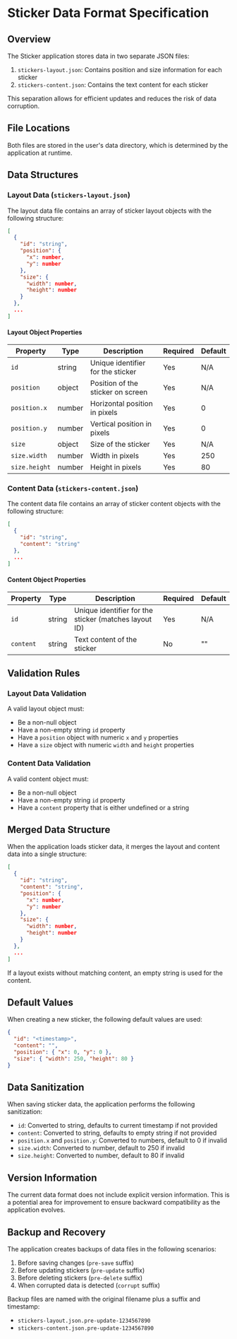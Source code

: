 # Sticker Data Format Specification

## Overview

The Sticker application stores data in two separate JSON files:

1. `stickers-layout.json`: Contains position and size information for each sticker
2. `stickers-content.json`: Contains the text content for each sticker

This separation allows for efficient updates and reduces the risk of data corruption.

## File Locations

Both files are stored in the user's data directory, which is determined by the application at runtime.

## Data Structures

### Layout Data (`stickers-layout.json`)

The layout data file contains an array of sticker layout objects with the following structure:

```json
[
  {
    "id": "string",
    "position": {
      "x": number,
      "y": number
    },
    "size": {
      "width": number,
      "height": number
    }
  },
  ...
]
```

#### Layout Object Properties

| Property | Type | Description | Required | Default |
|----------|------|-------------|----------|---------|
| `id` | string | Unique identifier for the sticker | Yes | N/A |
| `position` | object | Position of the sticker on screen | Yes | N/A |
| `position.x` | number | Horizontal position in pixels | Yes | 0 |
| `position.y` | number | Vertical position in pixels | Yes | 0 |
| `size` | object | Size of the sticker | Yes | N/A |
| `size.width` | number | Width in pixels | Yes | 250 |
| `size.height` | number | Height in pixels | Yes | 80 |

### Content Data (`stickers-content.json`)

The content data file contains an array of sticker content objects with the following structure:

```json
[
  {
    "id": "string",
    "content": "string"
  },
  ...
]
```

#### Content Object Properties

| Property | Type | Description | Required | Default |
|----------|------|-------------|----------|---------|
| `id` | string | Unique identifier for the sticker (matches layout ID) | Yes | N/A |
| `content` | string | Text content of the sticker | No | "" |

## Validation Rules

### Layout Data Validation

A valid layout object must:
- Be a non-null object
- Have a non-empty string `id` property
- Have a `position` object with numeric `x` and `y` properties
- Have a `size` object with numeric `width` and `height` properties

### Content Data Validation

A valid content object must:
- Be a non-null object
- Have a non-empty string `id` property
- Have a `content` property that is either undefined or a string

## Merged Data Structure

When the application loads sticker data, it merges the layout and content data into a single structure:

```json
[
  {
    "id": "string",
    "content": "string",
    "position": {
      "x": number,
      "y": number
    },
    "size": {
      "width": number,
      "height": number
    }
  },
  ...
]
```

If a layout exists without matching content, an empty string is used for the content.

## Default Values

When creating a new sticker, the following default values are used:

```json
{
  "id": "<timestamp>",
  "content": "",
  "position": { "x": 0, "y": 0 },
  "size": { "width": 250, "height": 80 }
}
```

## Data Sanitization

When saving sticker data, the application performs the following sanitization:

- `id`: Converted to string, defaults to current timestamp if not provided
- `content`: Converted to string, defaults to empty string if not provided
- `position.x` and `position.y`: Converted to numbers, default to 0 if invalid
- `size.width`: Converted to number, default to 250 if invalid
- `size.height`: Converted to number, default to 80 if invalid

## Version Information

The current data format does not include explicit version information. This is a potential area for improvement to ensure backward compatibility as the application evolves.

## Backup and Recovery

The application creates backups of data files in the following scenarios:

1. Before saving changes (`pre-save` suffix)
2. Before updating stickers (`pre-update` suffix)
3. Before deleting stickers (`pre-delete` suffix)
4. When corrupted data is detected (`corrupt` suffix)

Backup files are named with the original filename plus a suffix and timestamp:
- `stickers-layout.json.pre-update-1234567890`
- `stickers-content.json.pre-update-1234567890`
